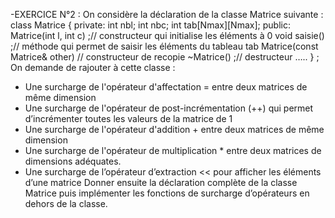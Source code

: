 -EXERCICE N°2 :
On considère la déclaration de la classe Matrice suivante :
class Matrice {
private:
 int nbl;
 int nbc;
 int tab[Nmax][Nmax];
public:
 Matrice(int l, int c) ;// constructeur qui initialise les éléments à 0
 void saisie() ;// méthode qui permet de saisir les éléments du
tableau tab
 Matrice(const Matrice& other) // constructeur de recopie
 ~Matrice() ;// destructeur
 …..
 } ;
On demande de rajouter à cette classe :
- Une surcharge de l'opérateur d'affectation = entre deux matrices de même
dimension
- Une surcharge de l'opérateur de post-incrémentation (++) qui permet
d’incrémenter toutes les valeurs de la matrice de 1
- Une surcharge de l'opérateur d'addition + entre deux matrices de même
dimension
- Une surcharge de l'opérateur de multiplication * entre deux matrices de
dimensions adéquates.
- Une surcharge de l’opérateur d’extraction << pour afficher les éléments
d’une matrice
Donner ensuite la déclaration complète de la classe Matrice puis implémenter
les fonctions de surcharge d’opérateurs en dehors de la classe.
<!---
Amenkefi/Amenkefi is a ✨ special ✨ repository because its `README.md` (this file) appears on your GitHub profile.
You can click the Preview link to take a look at your changes.
--->
